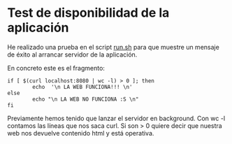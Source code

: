 Test de disponibilidad de la aplicación
=======================================

He realizado una prueba en el script [run.sh](https://github.com/julioxus/iv-aerospace/blob/master/workspace/guestbook/run.sh) para que muestre un mensaje de éxito al arrancar servidor de la aplicación.

En concreto este es el fragmento:

```
if [ $(curl localhost:8080 | wc -l) > 0 ]; then
        echo  '\n LA WEB FUNCIONA!!! \n'
else
        echo "\n LA WEB NO FUNCIONA :S \n"
fi
```

Previamente hemos tenido que lanzar el servidor en background.
Con wc -l contamos las líneas que nos saca curl. Si son > 0 quiere decir que nuestra web nos devuelve contenido html y está operativa.
